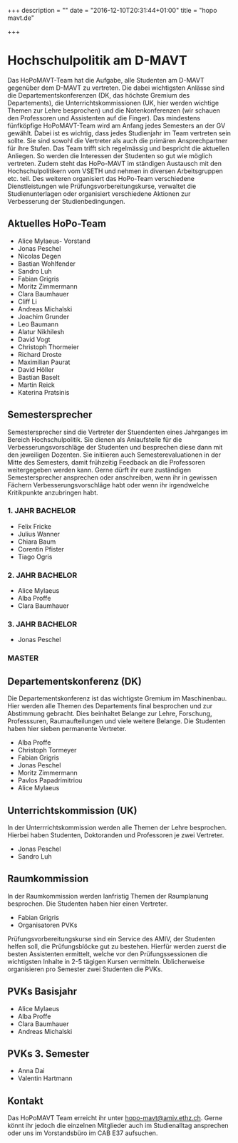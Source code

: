 +++
description = ""
date = "2016-12-10T20:31:44+01:00"
title = "hopo mavt.de"

+++

# Hochschulpolitik am D-MAVT

Das HoPoMAVT-Team hat die Aufgabe, alle Studenten am D-MAVT gegenüber dem D-MAVT zu vertreten. Die dabei wichtigsten Anlässe sind die Departementskonferenzen (DK, das höchste Gremium des Departements), die Unterrichtskommissionen (UK, hier werden wichtige Themen zur Lehre besprochen) und die Notenkonferenzen (wir schauen den Professoren und Assistenten auf die Finger). Das mindestens fünfköpfige HoPoMAVT-Team wird am Anfang jedes Semesters an der GV gewählt. Dabei ist es wichtig, dass jedes Studienjahr im Team vertreten sein sollte. Sie sind sowohl die Vertreter als auch die primären Ansprechpartner für ihre Stufen. Das Team trifft sich regelmässig und bespricht die aktuellen Anliegen. So werden die Interessen der Studenten so gut wie möglich vertreten. Zudem steht das HoPo-MAVT im ständigen Austausch mit den Hochschulpolitikern vom VSETH und nehmen in diversen Arbeitsgruppen etc. teil. Des weiteren organisiert das HoPo-Team verschiedene Dienstleistungen wie Prüfungsvorbereitungskurse, verwaltet die Studienunterlagen oder organisiert verschiedene Aktionen zur Verbesserung der Studienbedingungen.

## Aktuelles HoPo-Team

  * Alice Mylaeus- Vorstand
  * Jonas Peschel
  * Nicolas Degen
  * Bastian Wohlfender
  * Sandro Luh
  * Fabian Grigris
  * Moritz Zimmermann
  * Clara Baumhauer
  * Cliff Li
  * Andreas Michalski
  * Joachim Grunder
  * Leo Baumann
  * Alatur Nikhilesh
  * David Vogt
  * Christoph Thormeier
  * Richard Droste
  * Maximilian Paurat
  * David Höller
  * Bastian Baselt
  * Martin Reick
  * Katerina Pratsinis

## Semestersprecher

Semestersprecher sind die Vertreter der Stuendenten eines Jahrganges im Bereich Hochschulpolitik. Sie dienen als Anlaufstelle für die Verbesserungsvorschläge der Studenten und besprechen diese dann mit den jeweiligen Dozenten. Sie initiieren auch Semesterevaluationen in der Mitte des Semesters, damit frühzeitig Feedback an die Professoren weitergegeben werden kann. Gerne dürft ihr eure zuständigen Semestersprecher ansprechen oder anschreiben, wenn ihr in gewissen Fächern Verbesserungsvorschläge habt oder wenn ihr irgendwelche Kritikpunkte anzubringen habt.

### 1. JAHR BACHELOR

  * Felix Fricke
  * Julius Wanner
  * Chiara Baum
  * Corentin Pfister
  * Tiago Ogris
 

### 2. JAHR BACHELOR

  * Alice Mylaeus
  * Alba Proffe
  * Clara Baumhauer

### 3. JAHR BACHELOR

  * Jonas Peschel

### MASTER

 

 

## Departementskonferenz (DK)

Die Departementskonferenz ist das wichtigste Gremium im Maschinenbau. Hier werden alle Themen des Departements final besprochen und zur Abstimmung gebracht. Dies beinhaltet Belange zur Lehre, Forschung, Professsuren, Raumaufteilungen und viele weitere Belange. Die Studenten haben hier sieben permanente Vertreter.

  * Alba Proffe
  * Christoph Tormeyer
  * Fabian Grigris
  * Jonas Peschel
  * Moritz Zimmermann
  * Pavlos Papadrimitriou
  * Alice Mylaeus

## Unterrichtskommission (UK)

In der Unterrrichtskommission werden alle Themen der Lehre besprochen. Hierbei haben Studenten, Doktoranden und Professoren  je zwei Vertreter.

  * Jonas Peschel
  * Sandro Luh

## Raumkommission

In der Raumkommission werden lanfristig Themen der Raumplanung besprochen. Die Studenten haben hier einen Vertreter.

  * Fabian Grigris
  * Organisatoren PVKs

Prüfungsvorbereitungskurse sind ein Service des AMIV, der Studenten helfen soll, die Prüfungsblöcke gut zu bestehen. Hierfür werden zuerst die besten Assistenten ermittelt, welche vor den Prüfungssessionen die wichtigsten Inhalte in 2-5 tägigen Kursen vermitteln. Üblicherweise organisieren pro Semester zwei Studenten die PVKs.

## PVKs Basisjahr

  * Alice Mylaeus
  * Alba Proffe
  * Clara Baumhauer
  * Andreas Michalski

## PVKs 3. Semester

  * Anna Dai
  * Valentin Hartmann

## Kontakt

Das HoPoMAVT Team erreicht ihr unter hopo-mavt@amiv.ethz.ch. Gerne könnt ihr jedoch die einzelnen Mitglieder auch im Studienalltag ansprechen oder uns im Vorstandsbüro im CAB E37 aufsuchen.
